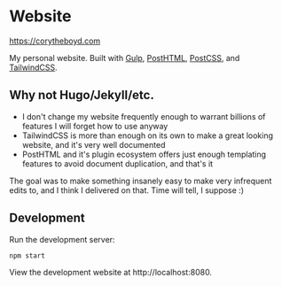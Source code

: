 # Website

https://corytheboyd.com

My personal website. Built with [Gulp](https://gulpjs.com/), [PostHTML](https://posthtml.org/), [PostCSS](https://postcss.org/), and [TailwindCSS](https://tailwindcss.com/).

## Why not Hugo/Jekyll/etc.

* I don't change my website frequently enough to warrant billions of features I will forget how to use anyway
* TailwindCSS is more than enough on its own to make a great looking website, and it's very well documented
* PostHTML and it's plugin ecosystem offers just enough templating features to avoid document duplication, and that's it

The goal was to make something insanely easy to make very infrequent edits to, and I think I delivered on that. Time will tell, I suppose :)

## Development

Run the development server:

```
npm start
```

View the development website at http://localhost:8080.

